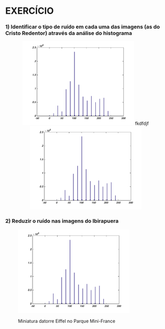 # EXERCÍCIO

### 1) Identificar o tipo de ruído em cada uma das imagens (as do Cristo Redentor) através da análise do histograma


<p align="center">
  <span>
    <img src="https://github.com/danielsmorais/computer-vision/blob/master/exercicio_3/histograma/h.png" width="350" title="Imagem real">
    <span>fkdfdjf</span>
  </span>
  <span>
    <img src="https://github.com/danielsmorais/computer-vision/blob/master/exercicio_3/histograma/h.png" width="350" title="Histograma">     </span>
</p>

### 2) Reduzir o ruído nas imagens do Ibirapuera

<figure><p><img src="https://github.com/danielsmorais/computer-vision/blob/master/exercicio_3/histograma/h.png" width="350" alt="Torre Eiffel"> <figcaption>Miniatura datorre Eiffel no Parque Mini-France</figcaption></figure>
